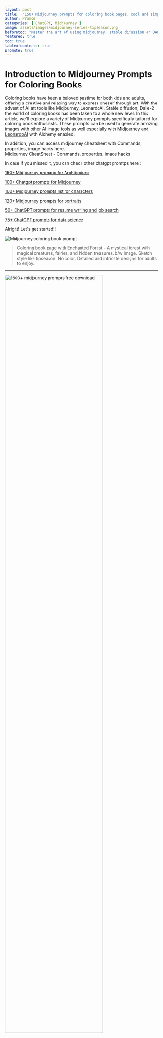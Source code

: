 ```yaml
---
layout: post
title:  "150+ Midjourney prompts for coloring book pages, cool and simple"
author: Pramod
categories: [ ChatGPT, Midjourney ]
image: assets/images/midjourney-series-tipseason.png
beforetoc: "Master the art of using midjourney, stable difussion or DALL-E-2 with creative and cool coloring book pages"
featured: true
toc: true
tableofcontents: true
promote: true
---
```


# Introduction to Midjourney Prompts for Coloring Books

Coloring books have been a beloved pastime for both kids and adults, offering a creative and relaxing way to express
oneself through art. With the advent of AI art tools like Midjourney, LeonardoAI, Stable diffusion, Dalle-2 the world of
coloring books has been taken to a whole new level. In this article, we'll explore a variety of Midjourney prompts
specifically tailored for coloring book enthusiasts. These prompts can be used to generate amazing images with other AI
image tools as well especially with [Midjourney](https://www.midjourney.com/) and [LeonardoAI](https://leonardo.ai/) with Alchemy enabled.

In addition, you can access midjourney cheatsheet with Commands, properties, image hacks here.      
<a href="/midjourney-cheatsheet/"> Midjourney CheatSheet - Commands, properties, image hacks </a>

In case if you missed it, you can check other chatgpt promtps here :

[150+ Midjourney prompts for Architecture](/midjourney-prompts-for-architecture/)

[100+ Chatgpt prompts for Midjourney](/chatgpt-prompts-for-midjourney/)

[100+ Midjourney prompts list for characters](/midjourney-prompts-for-characters/)

[120+ Midjourney prompts for portraits](/midjourney-prompts-for-portraits/)

[50+ ChatGPT prompts for resume writing and job search](/chatgpt-prompts-for-resume/)

[75+ ChatGPT prompts for data science](/chatgpt-prompts-for-data-science/)

Alright! Let's get started!!

<img class="img-fluid" src="/assets/images/coloring-book-1.jpg" alt="Midjourney coloring book prompt">

> Coloring book page with Enchanted Forest - A mystical forest with magical creatures, fairies, and hidden treasures. 
 b/w image. Sketch style like tipseason. No color. Detailed and intricate designs for adults to enjoy.

<hr>

<a href="https://etsy.me/3GUkPIH"><img src="/assets/images/midjourney-prompts-cover.jpg" alt="1600+ midjourney prompts free download" style="width:80%;"></a>
<br>
<hr>

<img class="img-fluid" src="/assets/images/coloring-book-2.jpg" alt="Midjourney prompts for photorealistic images">
> B/w outline art for kids coloring book page playground Kids Kids coloring pages, full white, kids style, white
background, whole body, Sketch style, full body little girl flying on her broom white background, only use
outline., cartoon style, line art, coloring book, clean line art like tipseason, white background, Sketch style. 

<hr>


## Tips to generate good coloring book pages 

Designing coloring book images using AI art generators like midjourney can be a creative and exciting process. Here are some best tips
to help you create stunning coloring book illustrations using AI:

1. **Keyword "Coloring Book":** Make sure to include the keyword "coloring book" in the AI prompt to ensure the
      generated images align with the coloring book theme.

2. **Focus on Outlines:** Emphasize the importance of clean and well-defined outlines in coloring book illustrations.
   Instruct the AI to only draw outlines and avoid filling in colors or shades.

3. **Eliminate Noise and Distractions:** Instruct the AI to avoid adding noise or unnecessary elements to the
   illustrations. Keep the focus on the main subject to ensure a clean and uncluttered coloring experience.

4. **Ensure Thick Outlines:** Thick outlines make coloring book images stand out and provide ample space for coloring.
   Specify thicker line settings to midjourney for this effect.

5. **Encourage Storybook Illustrations:** If your coloring book has a specific theme or storyline, guide the AI to
   create illustrations that fit into that narrative. Storybook-style illustrations can captivate colorists and provide
   a sense of storytelling.

6. **Grayscale Reference:** If possible, provide grayscale reference images or samples to the AI. This can help guide
   the AI's understanding of the desired style and composition.

7. **Test Multiple Prompts:** Experiment with different AI prompts to explore various styles and themes for your
   coloring book. This allows for a diverse range of illustrations that cater to different preferences.

8. **Opt for 1-Bit Line Art:** To maintain a classic coloring book style, consider using 1-bit line art, where each line
   is either black or white. This style is reminiscent of traditional coloring books and allows for easy coloring with
   markers or pencils.

By following these tips, you can create a collection of beautifully detailed coloring book illustrations using
midjourney. Encourage colorists to embrace their creativity and imagination while adding vibrant colors to bring these
illustrations to life. Happy designing!

<a href="https://etsy.me/3ljbdQ3"><img src="/assets/images/chatgpt-prompts-ai-tools-1000.jpg" alt="chatgpt prompts and ai tools download" class="img-fluid"></a>

## 100+ Midjourney prompts for coloring books  

<img class="img-fluid" src="/assets/images/coloring-book-5.jpg" alt="Midjourney coloring book prompt">

1. A Coloring book page with a playful jungle scene, featuring cute monkeys, colorful parrots, and tall palm trees. The outlines should be simple and suitable for younger colorists.

2. A Coloring book page with a delightful farmyard adventure, including friendly cows, adorable piglets, and a big red barn. The lines should be bold and inviting for young children. 

3. A Coloring book page with a collection of cute baby animals, like baby elephants, little ducklings, and tiny kittens. The lines should be clean and perfect for young colorists. 

4. A Coloring book page with an exciting underwater exploration, featuring a submarine, deep-sea divers, and fascinating marine life. The illustration should spark children's curiosity about the ocean. 

5. A Coloring book page with a charming pet shop scene, showcasing adorable puppies, fluffy kittens, and colorful bird cages. The outlines should be inviting for children of all ages. 

6. A Coloring book page with a playful zoo adventure, including lions, giraffes, and elephants in their natural habitats. The illustration should inspire learning about wild animals. 

7. A Coloring book page with a group of happy farm animals hosting a barnyard party, with dancing cows, singing chickens, and a jolly pig band. The lines should be fun and lively for kids. 

8. A Coloring book page with a group of cheerful sea creatures, such as smiling dolphins, happy sea turtles, and friendly starfish. The illustration should be fun and engaging for kids. 

      <img class="img-fluid" src="/assets/images/coloring-book-4.jpg" alt="Midjourney coloring book prompt">

9. A Coloring book page with a cute woodland tea party, where animals like squirrels, rabbits, and birds gather for a delightful feast. The illustration should encourage imaginative play. 

10. A Coloring book page with a fascinating outer space journey, featuring rocket ships, friendly aliens, and planets to explore. The lines should spark children's interest in space and science. 

11. A Coloring book page with a sweet forest picnic, with adorable bears, bunnies, and deer enjoying delicious treats. The outlines should be clean and suitable for young children. 

12. A Coloring book page with a group of adorable ocean friends, such as a smiling octopus, a giggling seahorse, and a happy crab. The illustration should foster appreciation for marine life. 

13. A Coloring book page with a cheerful garden full of blooming flowers, buzzing bees, and colorful butterflies. The lines should be simple, suitable for younger colorists.

      <img class="img-fluid" src="/assets/images/coloring-book-3.jpg" alt="Midjourney coloring book prompt">

14. A Coloring book page with a playful pet grooming salon, where kids can color cute dogs, fluffy cats, and happy rabbits. The illustration should inspire caring for animals. 

15. A Coloring book page with a delightful safari adventure, featuring friendly zookeepers, adorable baby animals, and safari vehicles. The lines should be bold and inviting for kids. 

16. A Coloring book page with a charming forest school, where young animals gather to learn and play together. The illustration should encourage a love for learning. 

17. A Coloring book page with a happy underwater party, featuring mermaids, fish, and underwater treasures. The lines should be fun and engaging for young children. 

18. A Coloring book page with a group of curious insects, like ladybugs, butterflies, and bees. The illustration should introduce children to different bugs in a friendly way. 

19. A Coloring book page with a playful dinosaur playground, where cute baby dinosaurs roam and play. The outlines should be inviting for young kids. 

20. A Coloring book page with a fascinating rainforest exploration, featuring colorful toucans, playful monkeys, and slithering snakes. The illustration should spark curiosity about nature. 

21. A Coloring book page with a collection of cute baby zoo animals, including baby elephants, baby lions, and baby zebras. The lines should be clean and perfect for young colorists. 

22. A Coloring book page with a group of adorable farmyard friends, like cuddly lambs, fluffy chicks, and happy horses. The illustration should evoke a sense of warmth and joy. 

23. A Coloring book page with a magical forest tea party, featuring fairies, talking animals, and whimsical treats. The lines should inspire children's imagination. 

24. A Coloring book page with a vibrant coral reef, showcasing beautiful fish, coral, and other marine creatures. The illustration should teach kids about underwater ecosystems. 

25. A Coloring book page with a fun-filled pet carnival, featuring pet talent shows, games, and pet-themed rides. The lines should be exciting for young animal lovers. 

26. A Coloring book page with a cute farm animal parade, including cows in tutus, pigs with balloons, and sheep wearing hats. The illustration should spark laughter and creativity. 

27. A Coloring book page with a group of adorable animal friends playing together in the forest. The lines should be clean and suitable for young children. 

28. A Coloring book page with a fascinating trip to the Arctic, featuring polar bears, penguins, and icy landscapes. The illustration should teach kids about polar regions. 

29. A Coloring book page with a whimsical space zoo, featuring animals in spacesuits exploring the cosmos. The lines should be fun and engaging for young space enthusiasts. 

30. A Coloring book page with a playful underwater ballet, featuring graceful sea creatures dancing in the ocean. The illustration should inspire children's creativity and love for dance. 

31. A Coloring book page with a group of cute forest animals celebrating a birthday party. The lines should be bold and suitable for young kids. 

32. A Coloring book page with a delightful bug adventure, featuring ladybugs, butterflies, and snails on a garden quest. The illustration should spark curiosity about insects. 

33. A Coloring book page with a joyful pet adoption center, showcasing dogs, cats, and other animals finding loving homes. The lines should encourage compassion for animals. 

34. A Coloring book page with a collection of adorable baby sea creatures, including baby sharks, baby seahorses, and baby sea turtles. The lines should be clean and suitable for younger colorists. 

35. A Coloring book page with a fun-filled day at the zoo, featuring children feeding animals, riding the zoo train, and exploring the exhibits. The illustration should inspire a love for animals and learning. 

36. A Coloring book page with a charming forest school, where young animals gather to learn and play together. The illustration should encourage a love for learning. 

37. A Coloring book page with a happy underwater party, featuring mermaids, fish, and underwater treasures. The lines should be fun and engaging for young children. 

38. A Coloring book page with a group of curious insects, like ladybugs, butterflies, and bees. The illustration should introduce children to different bugs in a friendly way. 

39. A Coloring book page with a playful dinosaur playground, where cute baby dinosaurs roam and play. The outlines should be inviting for young kids. 

40. A Coloring book page with a fascinating rainforest exploration, featuring colorful toucans, playful monkeys, and slithering snakes. The illustration should spark curiosity about nature. 

41. A Coloring book page with a collection of cute baby zoo animals, including baby elephants, baby lions, and baby zebras. The lines should be clean and perfect for young colorists. 

42. A Coloring book page with a group of adorable farmyard friends, like cuddly lambs, fluffy chicks, and happy horses. The illustration should evoke a sense of warmth and joy. 

43. A Coloring book page with a magical forest tea party, featuring fairies, talking animals, and whimsical treats. The lines should inspire children's imagination. 

44. A Coloring book page with a vibrant coral reef, showcasing beautiful fish, coral, and other marine creatures. The illustration should teach kids about underwater ecosystems. 

45. A Coloring book page with a fun-filled pet carnival, featuring pet talent shows, games, and pet-themed rides. The lines should be exciting for young animal lovers. 

46. A Coloring book page with a cute farm animal parade, including cows in tutus, pigs with balloons, and sheep wearing hats. The illustration should spark laughter and creativity. 

47. A Coloring book page with a group of adorable animal friends playing together in the forest. The lines should be clean and suitable for young children. 

48. A Coloring book page with a fascinating trip to the Arctic, featuring polar bears, penguins, and icy landscapes. The illustration should teach kids about polar regions. 

49. A Coloring book page with a whimsical space zoo, featuring animals in spacesuits exploring the cosmos. The lines should be fun and engaging for young space enthusiasts. 

50. A Coloring book page with a playful underwater ballet, featuring graceful sea creatures dancing in the ocean. The illustration should inspire children's creativity and love for dance. 

51. A Coloring book page with a whimsical illustration of a circus tent with acrobats, clowns, and a ringmaster. The image should have high detail adult coloring book page thin black lines on a white background, following a 1-bit line art coloring book style. Crisp, thick outlines should be used, and the image should fill up the entire screen, avoiding noise or distractions. 

52. A Coloring book page with a beautiful underwater scene featuring colorful fish, coral reefs, and a serene ocean backdrop. The lines should be finely detailed, suitable for adult coloring, and the use of 1-bit line art is preferred. 

53. A Coloring book page with a majestic castle nestled in the mountains, surrounded by lush forests and waterfalls. The illustration should have clean outlines and provide ample space for coloring. 

54. A Coloring book page with an enchanting fairy in a magical forest, surrounded by glowing fireflies and colorful flowers. The outlines should be detailed and well-defined, inviting colorists to add their creativity. 

55. A Coloring book page with a cozy winter scene, featuring a quaint cabin in the snowy woods, with smoke rising from the chimney. The illustration should have 1-bit line art and thick outlines for a classic coloring book feel. 

56. A Coloring book page with an adorable collection of baby animals, including kittens, puppies, and bunnies. The lines should be clean and suitable for coloring with markers or pencils. 

57. A Coloring book page with a vibrant garden filled with blooming flowers and fluttering butterflies. The illustration should have detailed outlines and provide opportunities for intricate coloring. 

58. A Coloring book page with a mythical dragon soaring through the clouds, with intricate patterns on its wings and scales. The image should be finely detailed, catering to adult coloring enthusiasts. 

59. A Coloring book page with a breathtaking space scene, featuring planets, stars, and galaxies. The lines should be crisp and well-defined, making it a perfect coloring challenge for all ages. 

60. A Coloring book page with a delightful tea party scene, complete with teapots, cups, and delicious treats. The outlines should be clean and suitable for both children and adults. 

61. A Coloring book page with a majestic unicorn in a mystical forest, surrounded by sparkling fairy dust. The illustration should have fine lines and intricate details for a captivating coloring experience. 

62. A Coloring book page with a serene mountain landscape, featuring snow-capped peaks, tall pine trees, and a peaceful lake. The lines should be thick and well-spaced for easy coloring.

    <img class="img-fluid" src="/assets/images/coloring-book-6.jpg" alt="Midjourney coloring book prompt">

63. A Coloring book page with a group of cute animals on an adventure in the jungle, swinging on vines and exploring the wilderness. The outlines should be bold and suitable for younger colorists. 

64. A Coloring book page with an elegant ballroom scene, featuring dancers in graceful poses and elaborate ballgowns. The illustration should have detailed outlines and a touch of sophistication. 

65. A Coloring book page with a charming farmyard scene, including barns, animals, and rolling fields. The lines should be clean and suitable for coloring with a variety of materials. 

66. A Coloring book page with a group of astronauts exploring the surface of an alien planet. The lines should be finely detailed, reflecting the wonder of outer space. 

67. A Coloring book page with a magical forest filled with fairies, glowing mushrooms, and sparkling waterfalls. The outlines should be finely drawn, inviting colorists to bring the scene to life. 

68. A Coloring book page with a collection of intricate mandala designs for a relaxing and meditative coloring experience. The lines should be precise and neatly arranged. 

69. A Coloring book page with a lively street market, featuring vendors, colorful stalls, and a bustling crowd. The illustration should have clean outlines, capturing the vibrancy of the scene. 

70. A Coloring book page with a charming seaside scene, including a lighthouse, sailboats, and seagulls. The lines should be bold and suitable for coloring with a variety of hues. 

71. A Coloring book page with a group of adorable forest animals, including foxes, squirrels, and rabbits. The lines should be clean and inviting for young colorists. 

72. A Coloring book page with a serene zen garden, featuring raked sand, stones, and tranquil water elements. The outlines should be simple and calming for a mindful coloring experience. 

73. A Coloring book page with a fantastic underwater world, with mermaids, colorful fish, and ancient ruins. The illustration should have intricate lines to capture the mystery of the ocean depths. 

74. A Coloring book page with a playful scene of a puppy chasing butterflies in a meadow. The lines should be bold and suitable for coloring with crayons or colored pencils. 

75. A Coloring book page with a collection of adorable baby animals, including pandas, elephants, and koalas. The illustration should have clean lines and be perfect for younger colorists. 

76. A Coloring book page with a picturesque autumn landscape, featuring golden leaves, pumpkins, and cozy cabins. The lines should be thick and inviting for coloring with warm fall colors. 

77. A Coloring book page with a whimsical forest fairy, surrounded by magical flowers and sparkling dewdrops. The outlines should be finely detailed for a captivating coloring experience. 

78. A Coloring book page with a thrilling pirate adventure, featuring pirate ships, treasure chests, and tropical islands. The lines should be bold and exciting for young adventure seekers. 

79. A Coloring book page with a serene scene of a hot air balloon floating over rolling hills and peaceful countryside. The illustration should have clean lines and evoke a sense of tranquility. 

80. A Coloring book page with a group of cute woodland creatures, including raccoons, hedgehogs, and owls. The lines should be clean and suitable for coloring with a variety of materials. 

81. A Coloring book page with a fantastic journey to outer space, with rockets, planets, and adorable alien creatures. The lines should be intricate and inspiring for young space enthusiasts. 

82. A Coloring book page with a delightful tea party in the garden, complete with dainty teacups and delicious pastries. The outlines should be finely detailed for a charming coloring experience. 

83. A Coloring book page with a magical winter wonderland, featuring snowflakes, ice castles, and friendly snowmen. The lines should be bold and inviting for coloring with cool winter hues. 

84. A Coloring book page with a collection of elegant floral designs, including roses, lilies, and tulips. The illustration should have clean outlines and provide opportunities for creative coloring. 

85. A Coloring book page with a thrilling safari adventure, featuring wild animals, safari jeeps, and lush African landscapes. The lines should be bold and exciting for young explorers. 

86. A Coloring book page with a serene Japanese garden, featuring cherry blossoms, pagodas, and a koi pond. The illustration should have clean lines and evoke a sense of Zen. 

87. A Coloring book page with a fantastic underwater city inhabited by mermaids and sea creatures. The lines should be finely detailed to capture the magic of this aquatic world. 

88. A Coloring book page with a charming scene of a family of rabbits having a picnic in the park. The outlines should be clean and suitable for coloring with a variety of materials. 

89. A Coloring book page with a collection of intricate geometric patterns for a challenging and artistic coloring experience. The lines should be precise and neatly arranged. 

90. A Coloring book page with a lively carnival scene, featuring rides, games, and colorful decorations. The illustration should have clean outlines, capturing the excitement of the carnival. 

91. A Coloring book page with a group of adorable farm animals, including cows, sheep, and chickens. The lines should be clean and inviting for young colorists. 

92. A Coloring book page with a serene beach sunset, featuring palm trees, seashells, and gentle ocean waves. The lines should be bold and suitable for coloring with warm sunset colors. 

93. A Coloring book page with a whimsical garden fairy, surrounded by blooming flowers and magical butterflies. The outlines should be finely detailed for a captivating coloring experience. 

94. A Coloring book page with an exciting space adventure, featuring astronauts exploring distant planets and encountering alien lifeforms. The lines should be bold and inspiring for young space enthusiasts. 

95. A Coloring book page with a cozy winter cottage, surrounded by snowy trees and a frozen lake. The illustration should have clean lines and evoke a sense of warmth and comfort. 

96. A Coloring book page with a collection of adorable baby animals in adorable costumes, such as a bunny in a superhero outfit or a kitten as a princess. The lines should be clean and perfect for young colorists. 

97. A Coloring book page with a picturesque spring garden, featuring blooming flowers, buzzing bees, and cheerful butterflies. The lines should be clean and suitable for coloring with a variety of materials. 

98. A Coloring book page with a fantastic journey to a magical land of fairies and unicorns. The illustration should have detailed lines to capture the enchantment of this mystical world. 

99. A Coloring book page with a thrilling pirate battle on the high seas, featuring pirate ships, cannons, and hidden treasure. The lines should be bold and exciting for young adventurers. 

100. A Coloring book page with a serene scene of a hot air balloon festival, with colorful balloons floating against a blue sky. The illustration should have clean lines and evoke a sense of wonder and excitement. 

### Other ideas for coloring book pages
1. A mystical forest with towering trees and magical creatures.
2. A serene underwater world teeming with marine life.
3. An enchanting fairy tale castle amidst floating clouds.
4. A celestial scene with planets, stars, and constellations.
5. An intricate mandala with delicate patterns and motifs.
6. A vibrant bouquet of flowers in full bloom.
7. A whimsical circus with acrobats, clowns, and carousel horses.
8. A futuristic cityscape with flying cars and neon lights.
9. A charming village scene with quaint houses and gardens.
10. A steampunk-inspired airship sailing through the skies.
11. A tranquil lakeside setting with swans and water lilies.
12. A captivating dragon soaring above a medieval landscape.
13. A cosmic explosion of colors and cosmic dust.
14. A quirky and cute animal parade.
15. A breathtaking waterfall surrounded by lush vegetation.
16. A mystical doorway leading to a magical realm.
17. A mesmerizing geometric pattern with intricate shapes.
18. A group of friendly monsters having a picnic.
19. A mesmerizing kaleidoscope of colors and shapes.
20. A majestic phoenix rising from the ashes.
21. An underwater mermaid kingdom with shimmering scales.
22. A surreal dreamland with floating islands and creatures.
23. A festive carnival with lively music and vibrant costumes.
24. An elaborate mandala with nature-inspired elements.
25. A charming gingerbread house straight out of a fairy tale.
26. A peaceful garden filled with adorable animals and plants.
27. A dynamic race track with speedy cars and cheering fans.
28. A futuristic space station with astronauts exploring.
29. An ancient Egyptian pyramid surrounded by desert sands.
30. A fantastic underwater Atlantis city.
31. A celestial night sky with shooting stars and a crescent moon.
32. A playful zoo with all sorts of animals having fun.
33. A mesmerizing pattern inspired by stained glass windows.
34. A serene mountain landscape with snow-capped peaks.
35. An enchanting forest glade with fairies and fireflies.
36. A whimsical tea party with talking animals and teacups.
37. A futuristic robot factory assembling cute robots.
38. A magical garden filled with talking flowers.
39. A peaceful Zen garden with ripples in a pond.
40. An otherworldly alien planet with strange landscapes.
41. A lively and colorful carnival parade.
42. A beautiful garden trellis covered in blooming roses.
43. A mysterious and magical wizard's library.
44. An underwater coral reef with vibrant marine life.
45. A stunning mandala inspired by a sunflower.
46. A thrilling roller coaster ride at an amusement park.
47. A fantastical forest with unicorns and mythical creatures.
48. A charming cottage in the countryside surrounded by nature.
49. An abstract pattern with swirls and loops.
50. A space adventure with astronauts exploring distant planets.

## Conclusion

With these detailed Midjourney prompts for coloring books, the possibilities for creative expression are boundless.
Whether you're designing coloring books for young children or adults seeking relaxation, these prompts offer an array of
themes that will captivate the imagination and inspire colorful masterpieces. As AI art continues to evolve, so does the
potential for creating coloring books that ignite joy, creativity, and wonder in all who explore them. So grab your
favorite coloring tools and embark on an artistic journey with Midjourney prompts for coloring books! Happy coloring!

If you enjoyed this post, we encourage you to share it with your friends and followers on social media and following us
on twitter @thetipseason And if you want to stay up-to-date on the latest trends in generative art and AI, be sure to
follow our newsletter for more tips, tricks, and insights. Thanks for reading, and happy creating!





